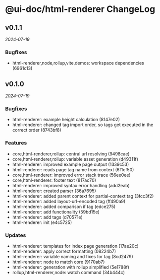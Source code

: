 # @ui-doc/html-renderer ChangeLog

## v0.1.1

_2024-07-19_

### Bugfixes

- html-renderer,node,rollup,vite,demos: workspace dependencies (6961c13)

## v0.1.0

_2024-07-19_

### Bugfixes

- html-renderer: example height calculation (8147e02)
- html-renderer: changed tag import order, so tags get executed in the correct order (8743bf8)

### Features

- core,html-renderer,rollup: central url resolving (9498cae)
- core,html-renderer,rollup: variable asset generation (d49311f)
- html-renderer: improved example page output (1339c53)
- html-renderer: reads page tag name from context (6f1cf50)
- core,html-renderer: improved error stack trace (56ee0ee)
- core,html-renderer: footer text (817ac70)
- html-renderer: improved syntax error handling (add2eab)
- html-renderer: created parser (36a7695)
- html-renderer: added parent context for partial-context tag (3fcc3f2)
- html-renderer: added layout-url-encoded tag (ff490a9)
- html-renderer: added comparison if tag (edce275)
- html-renderer: add functionality (59bd15e)
- html-renderer: add tags (d70571e)
- html-renderer: init (e4c5725)

### Updates

- html-renderer: templates for index page generation (17ae20c)
- html-renderer: apply correct formatting (08224b7)
- html-renderer: variable naming and fixes for tag (8cd2479)
- html-renderer: node to match core (9170ab7)
- html-renderer: generation with rollup simplified (5e1788f)
- rollup,html-renderer,node: watch command (34b444c)
